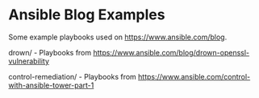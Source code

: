 Ansible Blog Examples
=====================

Some example playbooks used on https://www.ansible.com/blog.

drown/ - Playbooks from https://www.ansible.com/blog/drown-openssl-vulnerability

control-remediation/ - Playbooks from https://www.ansible.com/control-with-ansible-tower-part-1

